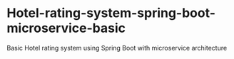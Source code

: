 # Hotel-rating-system-spring-boot-microservice-basic
Basic Hotel rating system using Spring Boot with microservice architecture
